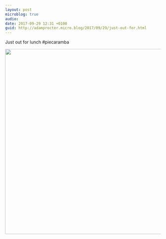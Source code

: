 ```yaml
---
layout: post
microblog: true
audio: 
date: 2017-09-29 12:31 +0100
guid: http://adamprocter.micro.blog/2017/09/29/just-out-for.html
---
```

Just out for lunch #piecaramba

<img src="http://discursive.adamprocter.co.uk/uploads/2017/1674a78f20.jpg" width="600" height="600" />
